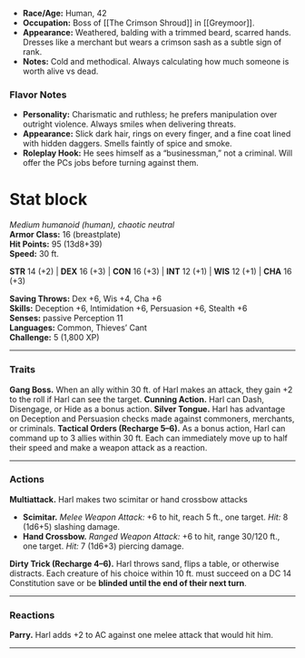- **Race/Age:** Human, 42
- **Occupation:** Boss of [[The Crimson Shroud]] in [[Greymoor]].
- **Appearance:** Weathered, balding with a trimmed beard, scarred hands. Dresses like a merchant but wears a crimson sash as a subtle sign of rank.
- **Notes:** Cold and methodical. Always calculating how much someone is worth alive vs dead.
### Flavor Notes

- **Personality:** Charismatic and ruthless; he prefers manipulation over outright violence. Always smiles when delivering threats.
- **Appearance:** Slick dark hair, rings on every finger, and a fine coat lined with hidden daggers. Smells faintly of spice and smoke.
- **Roleplay Hook:** He sees himself as a “businessman,” not a criminal. Will offer the PCs jobs before turning against them.


# Stat block

_Medium humanoid (human), chaotic neutral_  
**Armor Class:** 16 (breastplate)  
**Hit Points:** 95 (13d8+39)  
**Speed:** 30 ft.

**STR** 14 (+2) | **DEX** 16 (+3) | **CON** 16 (+3) | **INT** 12 (+1) | **WIS** 12 (+1) | **CHA** 16 (+3)

**Saving Throws:** Dex +6, Wis +4, Cha +6  
**Skills:** Deception +6, Intimidation +6, Persuasion +6, Stealth +6  
**Senses:** passive Perception 11  
**Languages:** Common, Thieves’ Cant  
**Challenge:** 5 (1,800 XP)

---

### Traits

**Gang Boss.** When an ally within 30 ft. of Harl makes an attack, they gain +2 to the roll if Harl can see the target.
**Cunning Action.** Harl can Dash, Disengage, or Hide as a bonus action.
**Silver Tongue.** Harl has advantage on Deception and Persuasion checks made against commoners, merchants, or criminals.
**Tactical Orders (Recharge 5–6).** As a bonus action, Harl can command up to 3 allies within 30 ft. Each can immediately move up to half their speed and make a weapon attack as a reaction.

---

### Actions

**Multiattack.** Harl makes two scimitar or hand crossbow attacks
- **Scimitar.** _Melee Weapon Attack:_ +6 to hit, reach 5 ft., one target. _Hit:_ 8 (1d6+5) slashing damage.
- **Hand Crossbow.** _Ranged Weapon Attack:_ +6 to hit, range 30/120 ft., one target. _Hit:_ 7 (1d6+3) piercing damage.

**Dirty Trick (Recharge 4–6).** Harl throws sand, flips a table, or otherwise distracts. Each creature of his choice within 10 ft. must succeed on a DC 14 Constitution save or be **blinded until the end of their next turn**.

---
### Reactions
**Parry.** Harl adds +2 to AC against one melee attack that would hit him.

---